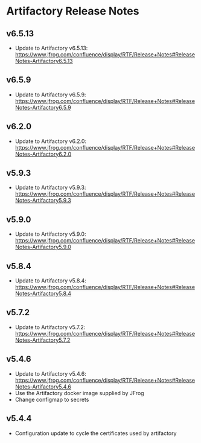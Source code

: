 # Artifactory Release Notes

## v6.5.13
- Update to Artifactory v6.5.13: https://www.jfrog.com/confluence/display/RTF/Release+Notes#ReleaseNotes-Artifactory6.5.13

## v6.5.9
- Update to Artifactory v6.5.9: https://www.jfrog.com/confluence/display/RTF/Release+Notes#ReleaseNotes-Artifactory6.5.9

## v6.2.0
- Update to Artifactory v6.2.0: https://www.jfrog.com/confluence/display/RTF/Release+Notes#ReleaseNotes-Artifactory6.2.0

## v5.9.3
- Update to Artifactory v5.9.3: https://www.jfrog.com/confluence/display/RTF/Release+Notes#ReleaseNotes-Artifactory5.9.3

## v5.9.0
- Update to Artifactory v5.9.0: https://www.jfrog.com/confluence/display/RTF/Release+Notes#ReleaseNotes-Artifactory5.9.0

## v5.8.4
- Update to Artifactory v5.8.4: https://www.jfrog.com/confluence/display/RTF/Release+Notes#ReleaseNotes-Artifactory5.8.4

## v5.7.2
- Update to Artifactory v5.7.2: https://www.jfrog.com/confluence/display/RTF/Release+Notes#ReleaseNotes-Artifactory5.7.2

## v5.4.6
- Update to Artifactory v5.4.6: https://www.jfrog.com/confluence/display/RTF/Release+Notes#ReleaseNotes-Artifactory5.4.6
- Use the Artifactory docker image supplied by JFrog
- Change configmap to secrets

## v5.4.4
- Configuration update to cycle the certificates used by artifactory
